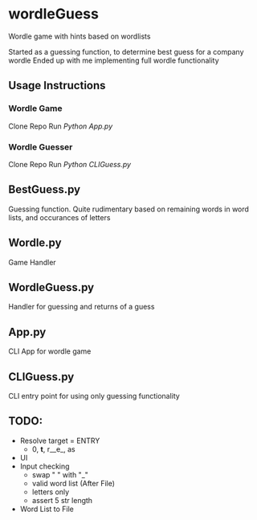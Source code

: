 # wordleGuess
Wordle game with hints based on wordlists

Started as a guessing function, to determine best guess for a company wordle
Ended up with me implementing full wordle functionality

## Usage Instructions
### Wordle Game
Clone Repo
Run *Python App.py*

### Wordle Guesser
Clone Repo
Run *Python CLIGuess.py*

## BestGuess.py
  Guessing function. Quite rudimentary based on remaining words in word lists, and occurances of letters
 
## Wordle.py
  Game Handler
  
## WordleGuess.py
  Handler for guessing and returns of a guess
  
## App.py
  CLI App for wordle game

## CLIGuess.py
  CLI entry point for using only guessing functionality
  


## TODO: 
* Resolve target = ENTRY
  * 0, __t__, r__e_, as
* UI
* Input checking
  * swap " " with "_"
  * valid word list (After File)
  * letters only
  * assert 5 str length 
* Word List to File

